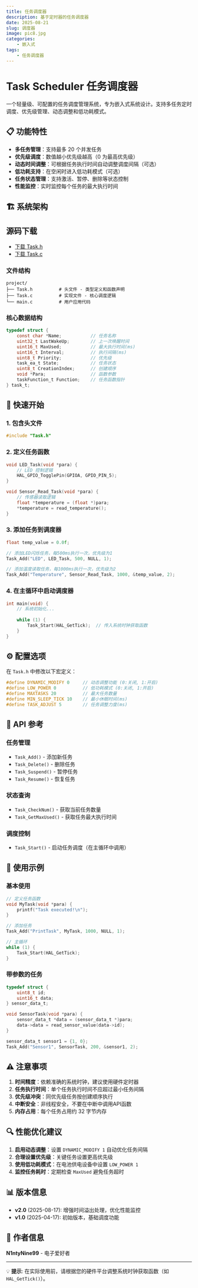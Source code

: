 ```yaml
---
title: 任务调度器
description: 基于定时器的任务调度器
date: 2025-08-21
slug: 调度器
image: pic8.jpg
categories:
    - 嵌入式
tags:
    - 任务调度器
---
```


# Task Scheduler 任务调度器

一个轻量级、可配置的任务调度管理系统，专为嵌入式系统设计。支持多任务定时调度、优先级管理、动态调整和低功耗模式。

## 📋 功能特性

- **多任务管理**：支持最多 20 个并发任务
- **优先级调度**：数值越小优先级越高（0 为最高优先级）
- **动态时间调整**：可根据任务执行时间自动调整调度间隔（可选）
- **低功耗支持**：在空闲时进入低功耗模式（可选）
- **任务状态管理**：支持激活、暂停、删除等状态控制
- **性能监控**：实时监控每个任务的最大执行时间

## 🏗️ 系统架构


## 源码下载

- [下载 Task.h](/code/Task/Task.h)
- [下载 Task.c](/code/Task/Task.c)


### 文件结构

```
project/
├── Task.h          # 头文件 - 类型定义和函数声明
├── Task.c          # 实现文件 - 核心调度逻辑
└── main.c          # 用户应用代码
```

### 核心数据结构

```c
typedef struct {
    const char *Name;           // 任务名称
    uint32_t LastWakeUp;        // 上一次唤醒时间
    uint16_t MaxUsed;           // 最大执行时间(ms)
    uint16_t Interval;          // 执行间隔(ms)
    uint8_t Priority;           // 优先级
    task_ea_t State;            // 任务状态
    uint8_t CreationIndex;      // 创建顺序
    void *Para;                 // 函数参数
    taskFunction_t Function;    // 任务函数指针
} task_t;
```

## 🔧 快速开始

### 1. 包含头文件

```c
#include "Task.h"
```

### 2. 定义任务函数

```c
void LED_Task(void *para) {
    // LED 控制逻辑
    HAL_GPIO_TogglePin(GPIOA, GPIO_PIN_5);
}

void Sensor_Read_Task(void *para) {
    // 传感器读取逻辑
    float *temperature = (float *)para;
    *temperature = read_temperature();
}
```

### 3. 添加任务到调度器

```c
float temp_value = 0.0f;

// 添加LED闪烁任务，每500ms执行一次，优先级为1
Task_Add("LED", LED_Task, 500, NULL, 1);

// 添加温度读取任务，每1000ms执行一次，优先级为2
Task_Add("Temperature", Sensor_Read_Task, 1000, &temp_value, 2);
```

### 4. 在主循环中启动调度器

```c
int main(void) {
    // 系统初始化...
    
    while (1) {
        Task_Start(HAL_GetTick);  // 传入系统时钟获取函数
    }
}
```

## ⚙️ 配置选项

在 `Task.h` 中修改以下宏定义：

```c
#define DYNAMIC_MODIFY 0     // 动态调整功能 (0:关闭, 1:开启)
#define LOW_POWER 0          // 低功耗模式 (0:关闭, 1:开启)
#define MAXTASKS 20          // 最大任务数量
#define MIN_SLEEP_TICK 10    // 最小休眠时间(ms)
#define TASK_ADJUST 5        // 任务调整力度(ms)
```

## 📖 API 参考

### 任务管理

- `Task_Add()` - 添加新任务
- `Task_Delete()` - 删除任务
- `Task_Suspend()` - 暂停任务
- `Task_Resume()` - 恢复任务

### 状态查询

- `Task_CheckNum()` - 获取当前任务数量
- `Task_GetMaxUsed()` - 获取任务最大执行时间

### 调度控制

- `Task_Start()` - 启动任务调度（在主循环中调用）

## 🎯 使用示例

### 基本使用

```c
// 定义任务函数
void MyTask(void *para) {
    printf("Task executed!\n");
}

// 添加任务
Task_Add("PrintTask", MyTask, 1000, NULL, 1);

// 主循环
while (1) {
    Task_Start(HAL_GetTick);
}
```

### 带参数的任务

```c
typedef struct {
    uint8_t id;
    uint16_t data;
} sensor_data_t;

void SensorTask(void *para) {
    sensor_data_t *data = (sensor_data_t *)para;
    data->data = read_sensor_value(data->id);
}

sensor_data_t sensor1 = {1, 0};
Task_Add("Sensor1", SensorTask, 200, &sensor1, 2);
```

## ⚠️ 注意事项

1. **时间精度**：依赖准确的系统时钟，建议使用硬件定时器
2. **任务执行时间**：单个任务执行时间不应超过最小任务间隔
3. **优先级冲突**：同优先级任务按创建顺序执行
4. **中断安全**：非线程安全，不要在中断中调用API函数
5. **内存占用**：每个任务占用约 32 字节内存

## 🔍 性能优化建议

1. **启用动态调整**：设置 `DYNAMIC_MODIFY 1` 自动优化任务间隔
2. **合理设置优先级**：关键任务设置更高优先级
3. **使用低功耗模式**：在电池供电设备中设置 `LOW_POWER 1`
4. **监控任务耗时**：定期检查 `MaxUsed` 避免任务超时

## 📊 版本信息

- **v2.0** (2025-08-17): 增强时间溢出处理，优化性能监控
- **v1.0** (2025-04-17): 初始版本，基础调度功能

## 👥 作者信息

**N1ntyNine99** - 电子爱好者

---

💡 **提示**: 在实际使用前，请根据您的硬件平台调整系统时钟获取函数（如 `HAL_GetTick()`）。